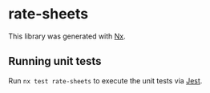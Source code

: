 # rate-sheets

This library was generated with [Nx](https://nx.dev).

## Running unit tests

Run `nx test rate-sheets` to execute the unit tests via [Jest](https://jestjs.io).
